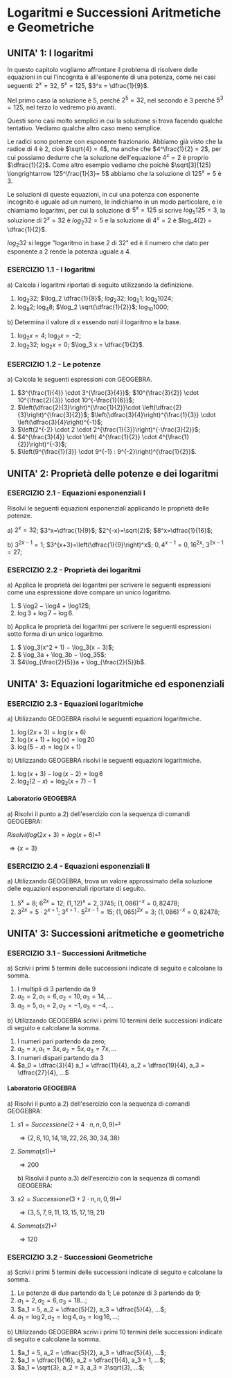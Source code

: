 
# Logaritmi e Successioni Aritmetiche e Geometriche

## UNITA' 1: I logaritmi

In questo capitolo vogliamo affrontare il problema di risolvere delle equazioni in cui l'incognita è all'esponente di una potenza, come nei casi seguenti: $2^x = 32$, $5^x=125$, $3^x = \dfrac{1}{9}$.

Nel primo caso la soluzione è $5$, perché $2^5 = 32$, nel secondo è $3$ perché $5^3=125$​, nel terzo lo vedremo più avanti.

Questi sono casi molto semplici in cui la soluzione si trova facendo qualche tentativo. Vediamo qualche altro caso meno semplice.

Le radici sono potenze con esponente frazionario. Abbiamo già visto che la radice di $4$ è $2$, cioè $\sqrt{4} = 4$, ma anche che $4^\frac{1}{2} = 2$, per cui possiamo dedurre che la soluzione dell'equazione $4^x=2$ è proprio $\dfrac{1}{2}$. Come altro esempio vediamo che poichè $\sqrt[3]{125} \longrightarrow 125^\frac{1}{3}= 5$ abbiamo che la soluzione di $125^x=5$ è $3$.

Le soluzioni di queste equazioni, in cui una potenza con esponente incognito è uguale ad un numero, le indichiamo in un modo particolare, e le chiamiamo logaritmi, per cui la soluzione di $5^x=125$ si scrive $log_5{125} = 3$, la soluzione di $2^x=32$ è $log_2{32} = 5$ e la soluzione di $4^x=2$ è $log_4{2} = \dfrac{1}{2}$.

$log_2{32}$ si legge "logaritmo in base 2 di 32" ed è il numero che dato per esponente a $2$ rende la potenza uguale a $4$.



### ESERCIZIO 1.1 - I logaritmi

a) Calcola i logaritmi riportati di seguito utilizzando la definizione.

1. $\log_2 32$;  $\log_2 \dfrac{1}{8}$;  $log_2 32$;  $\log_2 1$;  $\log_2 1024$;
2. $\log_8 2$;  $\log_4 8$;  $\log_2 \sqrt{\dfrac{1}{2}}$;  $\log_{10} 1000$;

b) Determina il valore di $x$ essendo noti il logaritmo e la base.

1. $\log_2 x = 4$;  $\log_2 x = -2$;
1. $\log_2 32$;  $\log_2 x= 0$;  $\log_3 x = \dfrac{1}{2}$.



### ESERCIZIO 1.2 - Le potenze

a) Calcola le seguenti espressioni con GEOGEBRA.

1. $3^{\frac{1}{4}} \cdot 3^{\frac{3}{4}}$;    $10^{\frac{3}{2}} \cdot 10^{\frac{2}{3}} \cdot 10^{-\frac{1}{6}}$;
2. $\left(\dfrac{2}{3}\right)^{\frac{1}{2}}\cdot \left(\dfrac{2}{3}\right)^{\frac{3}{2}}$;    $\left(\dfrac{3}{4}\right)^{\frac{1}{3}} \cdot \left(\dfrac{3}{4}\right)^{-1}$;
3. $\left(2^{-2} \cdot 2 \cdot 2^{\frac{1}{3}}\right)^{-\frac{3}{2}}$;
4. $4^{\frac{3}{4}} \cdot \left( 4^{\frac{1}{2}} \cdot 4^{\frac{1}{2}}\right)^{-3}$;
5. $\left(9^{\frac{1}{3}} \cdot 9^{-1} : 9^{-2}\right)^{\frac{1}{2}}$.



## UNITA' 2: Proprietà delle potenze e dei logaritmi

### ESERCIZIO 2.1 - Equazioni esponenziali I

Risolvi le seguenti equazioni esponenziali applicando le proprietà delle potenze.

a) $2^x=32$;   $3^x=\dfrac{1}{9}$;   $2^{-x}=\sqrt{2}$;   $8^x=\dfrac{1}{16}$;   

b) $3^{2x-1}=1$;   $3^{x+3}=\left(\dfrac{1}{9}\right)^x$;   $0,4^{x-1}=0,16^{2x}$;   $3^{2x-1}=27$;



### ESERCIZIO 2.2 - Proprietà dei logaritmi

a) Applica le proprietà dei logaritmi per scrivere le seguenti espressioni come una espressione dove compare un unico logaritmo.

1. $ \log2 − \log4 + \log12$;
2. $\log3 + \log 7 − \log 6$.

b) Applica le proprietà dei logaritmi per scrivere le seguenti espressioni sotto forma di un unico logaritmo.

1. $ \log_3(x^2 + 1) − \log_3(x − 3)$;
2. $ \log_3a + \log_3b − \log_35$;
3. $4\log_{\frac{2}{5}}a + \log_{\frac{2}{5}}b$.



## UNITA' 3: Equazioni logaritmiche ed esponenziali

### ESERCIZIO 2.3 - Equazioni logaritmiche

a) Utilizzando GEOGEBRA risolvi le seguenti equazioni logaritmiche.

1. $\log(2x+3)=\log(x+6)$
2. $\log(x+1)+\log(x)=\log20$
3. $\log(5-x)=\log(x+1)$

b) Utilizzando GEOGEBRA risolvi le seguenti equazioni logaritmiche.

1.  $\log(x+3)-\log(x-2)=\log6$
2. $\log_2(2-x)=\log_2(x+7)-1$

#### Laboratorio GEOGEBRA

a) Risolvi il punto a.2) dell'esercizio con la sequenza di comandi GEOGEBRA:

$Risolvi(log(2x+3)=log(x+6)$&#9166;

$\Longrightarrow \{x = 3\}$



### ESERCIZIO 2.4 - Equazioni esponenziali II

a) Utilizzando GEOGEBRA, trova un valore approssimato della soluzione delle equazioni esponenziali riportate di seguito.

1. $5^x=8$;   $6^{2x}=12$;   $(1,12)^x=2,3745$;       $(1,086)^{-x}=0,82478$;
2. $3^{2x}=5 \cdot 2^{x+1}$;   $3^{x+1} \cdot 5^{2x-1}=15$;   $(1,065)^{2x}=3$;   $(1,086)^{-x}=0,82478$;



## UNITA' 3: Successioni aritmetiche e geometriche

### ESERCIZIO 3.1 - Successioni Aritmetiche

a) Scrivi i primi 5 termini delle successioni indicate di seguito e calcolane la somma.

1. I multipli di 3 partendo da 9
2. $a_0 = 2, a_1 = 6, a_2 = 10, a_3 = 14, ...$
3. $a_0 = 5, a_1 = 2, a_2 = -1, a_3 = -4, ...$​​

b) Utilizzando GEOGEBRA scrivi i primi 10 termini delle successioni indicate di seguito e calcolane la somma.

1. I numeri pari partendo da zero;
2. $a_0 = x, a_1 = 3x, a_2 = 5x, a_3 = 7x, ...$
3.  I numeri dispari partendo da 3
4. $a_0 = \dfrac{3}{4} a_1 = \dfrac{11}{4}, a_2 = \dfrac{19}{4}, a_3 = \dfrac{27}{4}, ...$

#### Laboratorio GEOGEBRA

a) Risolvi il punto a.2) dell'esercizio con la sequenza di comandi GEOGEBRA:

1. $s1=Successione(2+4 \cdot n,n,0,9)$​ &#9166;

   $\Longrightarrow \{2, 6, 10, 14, 18, 22, 26, 30, 34, 38\}$

2. $Somma(s1)$​&#9166;

   $\Longrightarrow 200$

   b) Risolvi il punto a.3) dell'esercizio con la sequenza di comandi GEOGEBRA:

1. $s2=Successione(3 + 2 \cdot n,n,0,9)$​ &#9166;

   $\Longrightarrow \{3, 5, 7, 9, 11, 13, 15, 17, 19, 21\}$

2. $Somma(s2)$​&#9166;

   $\Longrightarrow 120$



### ESERCIZIO 3.2 - Successioni Geometriche

a) Scrivi i primi 5 termini delle successioni indicate di seguito e calcolane la somma.

1. Le potenze di due partendo da 1; Le potenze di 3 partendo da 9;
2. $a_1 = 2, a_2 = 6, a_3 = 18 ...$;
3. $a_1 = 5, a_2 = \dfrac{5}{2}, a_3 = \dfrac{5}{4}, ...$;
4. $a_1 = \log2, a_2 = \log4, a_3 = \log16, ...$​;

b) Utilizzando GEOGEBRA scrivi i primi 10 termini delle successioni indicate di seguito e calcolane la somma.

1. $a_1 = 5, a_2 = \dfrac{5}{2}, a_3 = \dfrac{5}{4}, ...$;
2. $a_1 = \dfrac{1}{16}, a_2 = \dfrac{1}{4}, a_3 = 1, ...$;
3. $a_1 = \sqrt{3}, a_2 = 3, a_3 = 3\sqrt{3}, ...$;



